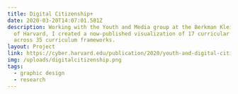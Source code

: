 ```yaml
---
title: Digital Citizenship+
date: 2020-03-20T14:07:01.581Z
description: Working with the Youth and Media group at the Berkman Klein Center
  of Harvard, I created a now-published visualization of 17 curricular areas
  across 35 curriculum frameworks.
layout: Project
link: https://cyber.harvard.edu/publication/2020/youth-and-digital-citizenship-plus
img: /uploads/digitalcitizenship.png
tags:
  - graphic design
  - research
---
```


